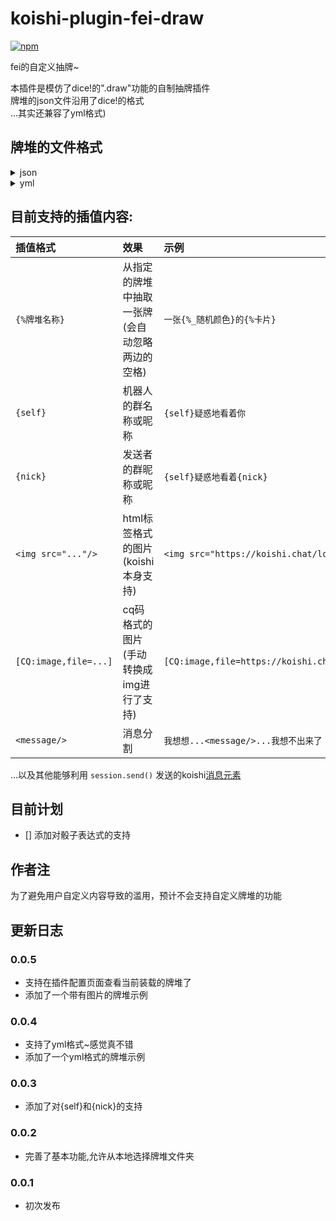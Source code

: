 # koishi-plugin-fei-draw

[![npm](https://img.shields.io/npm/v/koishi-plugin-fei-draw?style=flat-square)](https://www.npmjs.com/package/koishi-plugin-fei-draw)

fei的自定义抽牌~

本插件是模仿了dice!的".draw"功能的自制抽牌插件<br>
牌堆的json文件沿用了dice!的格式<br>
...其实还兼容了yml格式)<br>

## 牌堆的文件格式
<details>
<summary>json</summary>
<pre>
{
  "牌堆名称1": [
    "内容1",
    "内容2",
    ...
  ],
  "牌堆名称2": [
    "内容1",
    "内容2",
    ...
  ],
  "_备注": ["..."]
}
</pre>
</details>
<details>
<summary>yml</summary>
<pre>
牌堆名称1:
  - 内容1
  - 内容2
  - ...
牌堆名称2:
  - 内容1
  - 内容2
  - ...
_备注:
  - "..."
</details>

## 目前支持的插值内容:

插值格式 | 效果 | 示例
:--- | :--- | :---
`{%牌堆名称}` | 从指定的牌堆中抽取一张牌(会自动忽略两边的空格) | `一张{%_随机颜色}的{%卡片} `
`{self}` | 机器人的群名称或昵称 | `{self}疑惑地看着你`
`{nick}` | 发送者的群昵称或昵称 | `{self}疑惑地看着{nick}`
`<img src="..."/>` | html标签格式的图片(koishi本身支持) | `<img src="https://koishi.chat/logo.png"/>`
`[CQ:image,file=...]` | cq码格式的图片(手动转换成img进行了支持) | `[CQ:image,file=https://koishi.chat/logo.png]`
`<message/>` | 消息分割 | `我想想...<message/>...我想不出来了`

...以及其他能够利用 `session.send()` 发送的koishi[消息元素](https://koishi.chat/zh-CN/api/message/elements.html)

## 目前计划

- [] 添加对骰子表达式的支持

## 作者注

为了避免用户自定义内容导致的滥用，预计不会支持自定义牌堆的功能

## 更新日志

### 0.0.5

- 支持在插件配置页面查看当前装载的牌堆了
- 添加了一个带有图片的牌堆示例

### 0.0.4

- 支持了yml格式~感觉真不错
- 添加了一个yml格式的牌堆示例

### 0.0.3

- 添加了对{self}和{nick}的支持

### 0.0.2

- 完善了基本功能,允许从本地选择牌堆文件夹

### 0.0.1

- 初次发布